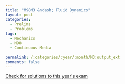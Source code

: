 ```yaml
---
title: "M98M3 &ndash; Fluid Dynamics"
layout: post
categories:
  - Prelims
  - Problems
tags:
  - Mechanics
  - M98
  - Continuous Media

permalink: /:categories/:year/:month/M3:output_ext
comments: false
---
```

<object data="1998M3M.pdf" type="application/pdf" width="100%" height="500"></object>
<div class="message"><a href='https://princetonprelim.com/prelim/1/'>Check for solutions to this year's exam</a></div>